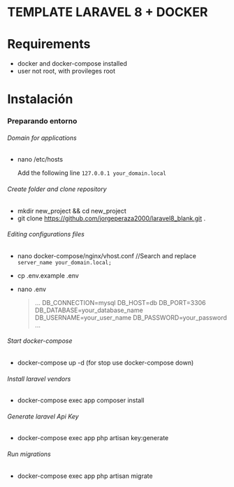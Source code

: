 # TEMPLATE LARAVEL 8 + DOCKER
# Requirements
- docker and docker-compose installed
- user not root, with provileges root

# Instalación

### Preparando entorno
###### Domain for applications
- nano /etc/hosts

    Add the following line
    `127.0.0.1 your_domain.local`

###### Create folder and clone repository
- mkdir new_project && cd new_project 
- git clone https://github.com/jorgeperaza2000/laravel8_blank.git .
###### Editing configurations files
- nano docker-compose/nginx/vhost.conf
	//Search and replace 
    `server_name your_domain.local;`

  
- cp .env.example .env
- nano .env
	> ...
    DB_CONNECTION=mysql
    DB_HOST=db
    DB_PORT=3306
    DB_DATABASE=your_database_name
    DB_USERNAME=your_user_name
    DB_PASSWORD=your_password
    ...
###### Start docker-compose 
- docker-compose up -d (for stop use docker-compose down)
###### Install laravel vendors 
- docker-compose exec app composer install
###### Generate laravel Api Key 
- docker-compose exec app php artisan key:generate
###### Run migrations
- docker-compose exec app php artisan migrate
